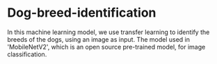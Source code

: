 # Dog-breed-identification

In this machine learning model, we use transfer learning to identify the breeds of the dogs, using an image as input.
The model used in 'MobileNetV2', which is an open source pre-trained model, for image classification.
